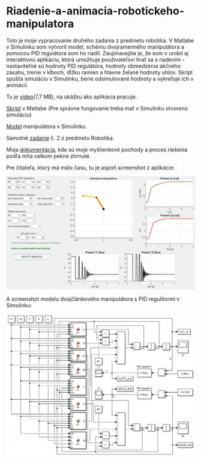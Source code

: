 # Riadenie-a-animacia-robotickeho-manipulatora
Toto je moje vypracovanie druhého zadania z predmetu robotika. V Matlabe v Simulinku som vytvoril model, schému dvojramenného manipulátora a pomocou PID regulátora som ho riadil.
Zaujímavejšie je, že som v urobil aj interaktívnu aplikáciu, ktorá umožňuje používateľovi hrať sa s riadením - nastaviteľné sú hodnoty PID regulátora, hodnoty obmedzenia akčného zásahu, trenie v kĺboch, dĺžku ramien a hlavne želané hodnoty uhlov. Skript spúšťa simuláciu v Simulinku, berie odsimulované hodnoty a vykreľuje ich v animácii.

Tu je [video](videoAnimacieManipulatora.mp4)(7,7 MB), na ukážku ako aplikácia pracuje.

[Skript](riadenieManipulatoraAplikacia.m) v Matlabe (Pre správne fungovanie treba mať v Simulinku otvorenú simuláciu)

[Model](zad2_sim.slx) manipulátora v Simulinku.

Samotné [zadanie](RobZad2.pdf) č. 2 z predmetu Robotika.

Moja [dokumentácia](zad2_dokumentacia.pdf), kde sú moje myšlienkové pochody a proces riešenia podľa mňa celkom pekne zhrnuté.

Pre čitateľa, ktorý má málo času, tu je aspoň screenshot z aplikácie:

![screenshot](screenshotAplikacie.png)

A screenshot modelu dvojčlánkového manipulátora s PID regulítormi v Simulinku:

![screenshot](screenshotSimulink.png)
